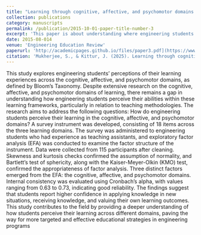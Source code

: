 ```yaml
---
title: "Learning through cognitive, affective, and psychomotor domains: Understanding undergraduate engineering students’ perspectives in the United States."
collection: publications
category: manuscripts
permalink: /publication/2015-10-01-paper-title-number-3
excerpt: 'This paper is about understanding where engineering students feel that they are being challeneged in learning. We aim to bridge the gap between students' perceptions, and how they are taught, in terms of learning domains (defined by Bloom's Taxonomy).'
date: 2015-08-014
venue: 'Engineering Education Review'
paperurl: 'http://academicpages.github.io/files/paper3.pdf](https://www.hksmp.com/journals/eer/article/view/916'
citation: 'Mukherjee, S., & Kittur, J. (2025). Learning through cognitive, affective, and psychomotor domains: Understanding undergraduate engineering students’ perspectives in the United States. Engineering Education Review, 3. https://doi.org/10.54844/eer.2025.0916.'
---
```


This study explores engineering students’ perceptions of their learning experiences across the cognitive, affective, and psychomotor domains, as defined by Bloom’s Taxonomy. Despite extensive research on the cognitive, affective, and psychomotor domains of learning, there remains a gap in understanding how engineering students perceive their abilities within these learning frameworks, particularly in relation to teaching methodologies. The research aims to address the following questions: How do engineering students perceive their learning in the cognitive, affective, and psychomotor domains? A survey instrument was developed, consisting of 18 items across the three learning domains. The survey was administered to engineering students who had experience as teaching assistants, and exploratory factor analysis (EFA) was conducted to examine the factor structure of the instrument. Data were collected from 115 participants after cleaning. Skewness and kurtosis checks confirmed the assumption of normality, and Bartlett’s test of sphericity, along with the Kaiser-Meyer-Olkin (KMO) test, confirmed the appropriateness of factor analysis. Three distinct factors emerged from the EFA: the cognitive, affective, and psychomotor domains. Internal consistency was evaluated using Cronbach’s alpha, with values ranging from 0.63 to 0.73, indicating good reliability. The findings suggest that students report higher confidence in applying knowledge in new situations, receiving knowledge, and valuing their own learning outcomes. This study contributes to the field by providing a deeper understanding of how students perceive their learning across different domains, paving the way for more targeted and effective educational strategies in engineering programs
